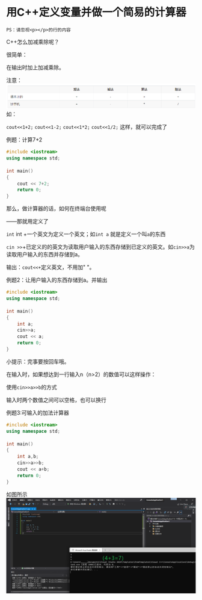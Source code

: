# 用C++定义变量并做一个简易的计算器
`PS：请忽视<p></p>的行的内容`

C++怎么加减乘除呢？

很简单：

在输出时加上加减乘除。

注意：
![Snipaste_2022-03-28_09-25-22](.\Snipaste_2022-03-28_09-25-22.png)
如：

```cout<<1+2;```
```cout<<1-2;```
```cout<<1*2;```
```cout<<1/2;```
这样，就可以完成了

例题：计算7+2


```C++
#include <iostream>
using namespace std;

int main()
{
    cout << 7+2;
    return 0;
}
```
那么，做计算器的话，如何在终端台使用呢

——那就用定义了

`int`
int +一个英文为定义一个英文；如```int a``` 就是定义一个叫`a`的东西

```cin >>```+已定义的的英文为读取用户输入的东西存储到已定义的英文。如```cin>>a```为读取用户输入的东西并存储到a。

输出：```cout<<+```定义英文，不用加" "。

例题2：让用户输入的东西存储到a。并输出

```C++
#include <iostream>
using namespace std;

int main()
{
    int a;
    cin>>a;
    cout << a;
    return 0;
}
```
小提示：完事要按回车哦。

在输入时，如果想达到一行输入n（n>2）的数值可以这样操作：

使用```cin>>a>>b```的方式

输入时两个数值之间可以空格，也可以换行

例题3:可输入的加法计算器

```C++
#include <iostream>
using namespace std;

int main()
{
    int a,b;
    cin>>a>>b;
    cout << a+b;
    return 0;
}
```
如图所示
![4+3](.\4+3.png)

